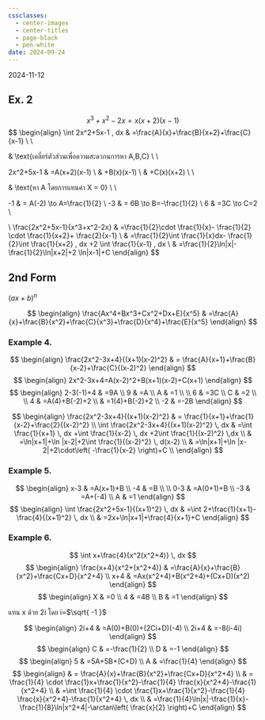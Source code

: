 ```yaml
---
cssclasses:
  - center-images
  - center-titles
  - page-black
  - pen-white
date: 2024-09-24
---
```

2024-11-12

## Ex. 2
$$
x^3+x^2-2x=x(x+2)(x-1)
$$
$$
\begin{align}
\int 2x^2+5x-1 \, dx  & =\frac{A}{x}+\frac{B}{x+2}+\frac{C}{x-1} \\ \\

 & \text{เคลี่ยร์ตัวส่วนเพื่อความสะดวกนการหา A,B,C} \\ \\

2x^2+5x-1 & =A(x+2)(x-1) \\
 & +B(x)(x-1) \\
 & +C(x)(x+2) \\ \\

 & \text{หา A โดยการแทนค่า X = 0} \\ \\

-1 & = A(-2) \to A=\frac{1}{2} \\
-3  & = 6B \to B=-\frac{1}{2} \\
6 & =3C \to C=2 \\

\\
\frac{2x^2+5x-1}{x^3+x^2-2x} & =\frac{1}{2}\cdot \frac{1}{x}- \frac{1}{2} \cdot \frac{1}{x+2}+ \frac{2}{x-1} \\
 & =\frac{1}{2}\int \frac{1}{x}dx- \frac{1}{2}\int \frac{1}{x+2} \, dx +2 \int \frac{1}{x-1} \, dx  \\
 & =\frac{1}{2}\ln|x|-\frac{1}{2}\ln|x+2|+2 \ln|x-1|+C
\end{align}
$$
## 2nd Form

$(ax+b)^n$ 

$$
\begin{align}
\frac{Ax^4+Bx^3+Cx^2+Dx+E}{x^5} & =\frac{A}{x}+\frac{B}{x^2}+\frac{C}{x^3}+\frac{D}{x^4}+\frac{E}{x^5}
\end{align}
$$

### Example 4.

$$
\begin{align}
\frac{2x^2-3x+4}{(x+1)(x-2)^2} & = \frac{A}{x+1}+\frac{B}{x-2}+\frac{C}{(x-2)^2}
\end{align}
$$
$$
\begin{align}
2x^2-3x+4=A(x-2)^2+B(x+1)(x-2)+C(x+1)
\end{align}
$$
$$
\begin{align}
2-3(-1)+4 & =9A \\
9 & =A \\
A & =1 \\
 \\
6 & =3C \\
C & =2 \\
 \\
4 & =A(4)+B(-2)+2 \\
 & =1(4)+B(-2)+2 \\
-2 & =-2B
\end{align}
$$

$$
\begin{align}
\frac{2x^2-3x+4}{(x+1)(x-2)^2} & = \frac{1}{x+1}+\frac{1}{x-2}+\frac{2}{(x-2)^2} \\
\int \frac{2x^2-3x+4}{(x+1)(x-2)^2}  \, dx  & =\int \frac{1}{x+1} \, dx +\int \frac{1}{x-2} \, dx +2\int \frac{1}{(x-2)^2} \,dx \\
 & =\ln|x+1|+\ln |x-2|+2\int \frac{1}{(x-2)^2} \, d(x-2) \\
  & =\ln|x+1|+\ln |x-2|+2\cdot\left( -\frac{1}{x-2} \right)+C \\
\end{align}
$$
### Example 5.

$$
\begin{align}
x-3 & =A(x+1)+B \\
-4 & =B \\
 \\
0-3 & =A(0+1)+B \\
-3 & =A+(-4) \\
A & =1
\end{align}
$$
$$
\begin{align}
\int \frac{2x^2+5x-1}{(x+1)^2} \, dx  & =\int 2+\frac{1}{x+1}-\frac{4}{(x+1)^2} \, dx  \\
 & =2x+\ln|x+1|+\frac{4}{x+1}+C
\end{align}
$$

### Example 6.

$$
\int x+\frac{4}{x^2(x^2+4)} \, dx 
$$
$$
\begin{align}
\frac{x+4}{x^2+(x^2+4)} & =\frac{A}{x}+\frac{B}{x^2}+\frac{Cx+D}{x^2+4} \\
x+4 & =Ax(x^2+4)+B(x^2+4)+(Cx+D)(x^2)
\end{align}
$$
$$
\begin{align}
X & =0 \\
4 & =4B \\
B & =1
\end{align}
$$

แทน x ด้วย 2i โดย i=$\sqrt{ -1 }$

$$
\begin{align}
2i+4 & =A(0)+B(0)+(2Ci+D)(-4) \\
2i+4 & =-8(i-4i)
\end{align}
$$
$$
\begin{align}
C & =-\frac{1}{2} \\
D & =-1
\end{align}
$$
$$
\begin{align}
5 & =5A+5B+(C+D) \\
A & =\frac{1}{4}
\end{align}
$$
$$
\begin{align}
 & = \frac{A}{x}+\frac{B}{x^2}+\frac{Cx+D}{x^2+4} \\
 & = \frac{1}{4} \cdot \frac{1}x+\frac{1}{x^2}-\frac{1}{4} \frac{x}{x^2+4}-\frac{1}{x^2+4} \\
 & =\int \frac{1}{4} \cdot \frac{1}x+\frac{1}{x^2}-\frac{1}{4} \frac{x}{x^2+4}-\frac{1}{x^2+4} \, dx  \\
 & =\frac{1}{4}\ln|x|-\frac{1}{x}-\frac{1}{8}\ln|x^2+4|-\arctan\left( \frac{x}{2} \right)+C
\end{align}
$$
